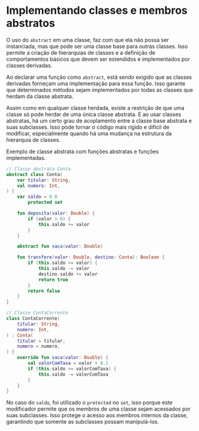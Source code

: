 # Implementando classes e membros abstratos

O uso do `abstract` em uma classe, faz com que ela não possa ser instanciada, mas que pode ser uma classe base para
outras classes. Isso permite a criação de hierarquias de classes e a definição de comportamentos básicos que devem ser
estendidos e implementados por classes derivadas.

Ao declarar uma função como `abstract`, está sendo exigido que as classes derivadas forneçam uma implementação para essa
função. Isso garante que determinados métodos sejam implementados por todas as classes que herdam da classe abstrata.

Assim como em qualquer classe herdada, existe a restrição de que uma classe só pode herdar de uma única classe abstrata.
E ao usar classes abstratas, há um certo grau de acoplamento entre a classe base abstrata e suas subclasses. Isso pode
tornar o código mais rígido e difícil de modificar, especialmente quando há uma mudança na estrutura da hierarquia de
classes.

Exemplo de classe abstrata com funções abstratas e funções implementadas.

```kotlin
// Classe abstrata Conta
abstract class Conta(
    var titular: String,
    val numero: Int,
) {
    var saldo = 0.0
        protected set

    fun deposita(valor: Double) {
        if (valor > 0) {
            this.saldo += valor
        }
    }

    abstract fun saca(valor: Double)

    fun transfere(valor: Double, destino: Conta): Boolean {
        if (this.saldo >= valor) {
            this.saldo -= valor
            destino.saldo += valor
            return true
        }
        return false
    }
}

// Classe ContaCorrente
class ContaCorrente(
    titular: String,
    numero: Int,
) : Conta(
    titular = titular,
    numero = numero,
) {
    override fun saca(valor: Double) {
        val valorComTaxa = valor + 0.1
        if (this.saldo >= valorComTaxa) {
            this.saldo -= valorComTaxa
        }
    }
}

```

No caso do `saldo`, foi utilizado o `protected` no `set`, isso porque este modificador permite que os membros de uma
classe sejam acessados por suas subclasses. Isso protege o acesso aos membros internos da classe, garantindo que somente
as subclasses possam manipulá-los.
